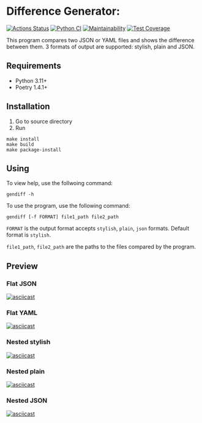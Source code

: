 # Difference Generator:
[![Actions Status](https://github.com/grigarazH/python-project-50/workflows/hexlet-check/badge.svg)](https://github.com/grigarazH/python-project-50/actions)
[![Python CI](https://github.com/grigarazH/python-project-50/actions/workflows/py-ci.yml/badge.svg)](https://github.com/grigarazH/python-project-50/actions/workflows/py-ci.yml)
[![Maintainability](https://api.codeclimate.com/v1/badges/d2783c38770166bfa05f/maintainability)](https://codeclimate.com/github/grigarazH/python-project-50/maintainability)
[![Test Coverage](https://api.codeclimate.com/v1/badges/d2783c38770166bfa05f/test_coverage)](https://codeclimate.com/github/grigarazH/python-project-50/test_coverage)

This program compares two JSON or YAML files and shows the difference between them.
3 formats of output are supported: stylish, plain and JSON.


## Requirements

* Python 3.11+
* Poetry 1.4.1+

## Installation

1. Go to source directory
2. Run
   
```
make install
make build
make package-install
```


## Using
To view help, use the follwoing command:
```
gendiff -h
```
To use the program, use the following command:

```
gendiff [-f FORMAT] file1_path file2_path
```

`FORMAT` is the output format accepts `stylish`, `plain`, `json` formats. Default format is `stylish`.

`file1_path`, `file2_path` are the paths to the files compared by the program.




## Preview

### Flat JSON
[![asciicast](https://asciinema.org/a/VOKSoqxp2aWsDiRtQyHKPLY7D.svg)](https://asciinema.org/a/VOKSoqxp2aWsDiRtQyHKPLY7D)

### Flat YAML
[![asciicast](https://asciinema.org/a/QkNmSXxc4YLvSO8IrSRCybt5D.svg)](https://asciinema.org/a/QkNmSXxc4YLvSO8IrSRCybt5D)

### Nested stylish
[![asciicast](https://asciinema.org/a/wlMYOd0TskKjn0ymU1U6DAAzt.svg)](https://asciinema.org/a/wlMYOd0TskKjn0ymU1U6DAAzt)

### Nested plain
[![asciicast](https://asciinema.org/a/KjxqqaP8GqMZT7OrzmQZGtSnE.svg)](https://asciinema.org/a/KjxqqaP8GqMZT7OrzmQZGtSnE)

### Nested JSON
[![asciicast](https://asciinema.org/a/Kw4ZCrAEMXf52ITsEOAza1wpc.svg)](https://asciinema.org/a/Kw4ZCrAEMXf52ITsEOAza1wpc)